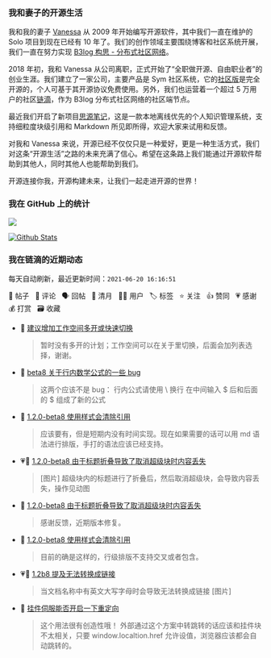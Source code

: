 ### 我和妻子的开源生活

我和我的妻子 [Vanessa](https://github.com/Vanessa219) 从 2009 年开始编写开源软件，其中我们一直在维护的 Solo 项目到现在已经有 10 年了。我们的创作领域主要围绕博客和社区系统开展，我们一直在努力实现 [B3log 构思 - 分布式社区网络](https://ld246.com/article/1546941897596)。

2018 年初，我和 Vanessa 从公司离职，正式开始了“全职做开源、自由职业者”的创业生涯。我们建立了一家公司，主要产品是 Sym 社区系统，它的[社区版](https://github.com/88250/symphony)是完全开源的，个人可基于其开源协议免费使用。另外，我们也运营着一个超过 5 万用户的社区[链滴](https://ld246.com)，作为 B3log 分布式社区网络的社区端节点。

最近我们开启了新项目[思源笔记](https://github.com/siyuan-note/siyuan)，这是一款本地离线优先的个人知识管理系统，支持细粒度块级引用和 Markdown 所见即所得，欢迎大家来试用和反馈。

对我和 Vanessa 来说，开源已经不仅仅只是一种爱好，更是一种生活方式，我们对这条“开源生活”之路的未来充满了信心。希望在这条路上我们能通过开源软件帮助到其他人，同时其他人也能帮助到我们。

开源连接你我，开源构建未来，让我们一起走进开源的世界！

### 我在 GitHub 上的统计

<a title="Hits" target="_blank" href="https://github.com/88250/88250"><img src="https://hits.b3log.org/88250/88250.svg"></a>

[![Github Stats](https://github-readme-stats.vercel.app/api?username=88250&theme=tokyonight&show_icons=true)](https://github.com/88250)

<!--events start -->

### 我在链滴的近期动态

每天自动刷新，最近更新时间：`2021-06-20 16:16:51`

📝 帖子 &nbsp; 💬 评论 &nbsp; 🗣 回帖 &nbsp; 🌙 清月 &nbsp; 👨‍💻 用户 &nbsp; 🏷️ 标签 &nbsp; ⭐️ 关注 &nbsp; 👍 赞同 &nbsp; 💗 感谢 &nbsp; 💰 打赏 &nbsp; 🗃 收藏

* 💬 [建议增加工作空间多开或快速切换](https://ld246.com/article/1624173119706/comment/1624176852899#comments)

  > 暂时没有多开的计划；工作空间可以在关于里切换，后面会加列表选择，谢谢。
* 💬 [beta8 关于行内数学公式的一些 bug](https://ld246.com/article/1624175627311/comment/1624176671908#comments)

  > 这两个应该不是 bug： 行内公式请使用 \\ 换行 在中间输入 $ 后和后面的 $ 组成了新的公式
* 💬 [1.2.0-beta8 使用样式会清除引用](https://ld246.com/article/1624148074357/comment/1624155533683#comments)

  > 应该要有，但是短期内没有时间实现。现在如果需要的话可以用 md 语法进行排版，手打的语法应该已经支持。
* 💗📝 [1.2.0-beta8 由于标题折叠导致了取消超级块时内容丢失](https://ld246.com/article/1624113848568)

  > [图片] 超级块内的标题进行了折叠后，然后取消超级块，会导致内容丢失，操作见动图
* 💬 [1.2.0-beta8 由于标题折叠导致了取消超级块时内容丢失](https://ld246.com/article/1624113848568/comment/1624152088914#comments)

  > 感谢反馈，近期版本修复。
* 💬 [1.2.0-beta8 使用样式会清除引用](https://ld246.com/article/1624148074357/comment/1624149419649#comments)

  > 目前的确是这样的，行级排版不支持交叉或者包含。
* 💗💬 [1.2b8 提及无法转换成链接](https://ld246.com/article/1624076212604/comment/1624107352607#comments)

  > 当文档名称中有英文大写字母时会导致无法转换成链接 [图片]
* 💬 [挂件伺服能否开启一下重定向](https://ld246.com/article/1624029297296/comment/1624101374574#comments)

  > 这个用法很有创造性哦！ 外部通过这个方案中转跳转的话应该和挂件块不太相关，只要 window.localtion.href 允许设值，浏览器应该都会自动跳转的。


<!--events end -->
